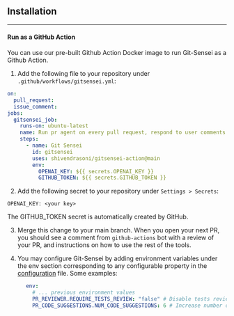 
## Installation
---


#### Run as a GitHub Action

You can use our pre-built Github Action Docker image to run Git-Sensei as a Github Action. 

1. Add the following file to your repository under `.github/workflows/gitsensei.yml`:

```yaml
on:
  pull_request:
  issue_comment:
jobs:
  gitsensei_job:
    runs-on: ubuntu-latest
    name: Run pr agent on every pull request, respond to user comments
    steps:
      - name: Git Sensei
        id: gitsensei
        uses: shivendrasoni/gitsensei-action@main
        env:
          OPENAI_KEY: ${{ secrets.OPENAI_KEY }}
          GITHUB_TOKEN: ${{ secrets.GITHUB_TOKEN }}
```

2. Add the following secret to your repository under `Settings > Secrets`:

```
OPENAI_KEY: <your key>
```

The GITHUB_TOKEN secret is automatically created by GitHub.

3. Merge this change to your main branch. 
When you open your next PR, you should see a comment from `github-actions` bot with a review of your PR, and instructions on how to use the rest of the tools.

4. You may configure Git-Sensei by adding environment variables under the env section corresponding to any configurable property in the [configuration](./CONFIGURATION.md) file. Some examples:
```yaml
      env:
        # ... previous environment values
        PR_REVIEWER.REQUIRE_TESTS_REVIEW: "false" # Disable tests review
        PR_CODE_SUGGESTIONS.NUM_CODE_SUGGESTIONS: 6 # Increase number of code suggestions
```

